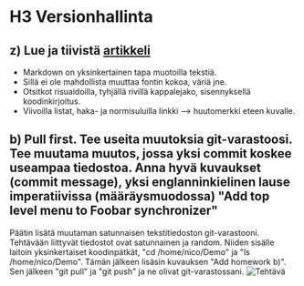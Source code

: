 # H3 Versionhallinta

## z) Lue ja tiivistä [artikkeli](https://commonmark.org/help/)
* Markdown on yksinkertainen tapa muotoilla tekstiä.
* Sillä ei ole mahdollista muuttaa fontin kokoa, väriä jne.
* Otsitkot risuaidoilla, tyhjällä rivillä kappalejako, sisennyksellä koodinkirjoitus.
* Viivoilla listat, haka- ja normisuluilla linkki --> huutomerkki eteen kuvalle.

## b) Pull first. Tee useita muutoksia git-varastoosi. Tee muutama muutos, jossa yksi commit koskee useampaa tiedostoa. Anna hyvä kuvaukset (commit message), yksi englanninkielinen lause imperatiivissa (määräysmuodossa) "Add top level menu to Foobar synchronizer"
Päätin lisätä muutaman satunnaisen tekstitiedoston git-varastooni. Tehtävään liittyvät tiedostot ovat satunnainen ja random.
Niiden sisälle laitoin yksinkertaiset koodinpätkät, "cd /home/nico/Demo" ja "ls /home/nico/Demo". Tämän jälkeen lisäsin kuvauksen "Add homework b)".
Sen jälkeen "git pull" ja "git push" ja ne olivat git-varastossani. ![Tehtävä](https://imgur.com/a/ClIs0Im)
